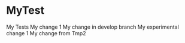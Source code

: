 # MyTest
My Tests
My change 1
My change in develop branch
My experimental change 1
My change from Tmp2